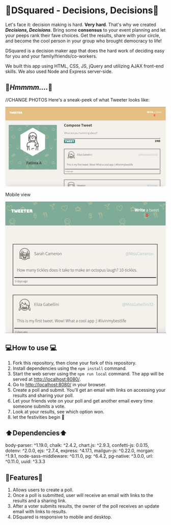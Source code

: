 # 🤔DSquared - Decisions, Decisions🤔 

Let's face it: decision making is hard. <b>Very hard</b>. That's why we created <i><b>Decisions, Decisions</b></i>. Bring some <b>consensus</b> to your event planning and let your peeps rank their fave choices. Get the results, share with your circle, and become the cool person in your group who brought democracy to life!

DSquared is a decision maker app that does the hard work of deciding easy for you and your family/friends/co-workers. 

We built this app using HTML, CSS, JS, jQuery and utilizing AJAX front-end skills. We also used Node and Express server-side. 

## 🐣*Hmmmm....*🐣

//CHANGE PHOTOS
Here's a sneak-peek of what Tweeter looks like: 

!["Login Page in desktop view"](https://github.com/fatimaaltaf/tweeter/blob/master/Docs/Tweeter-homepage.png)

Mobile view

!["Mobile view](https://github.com/fatimaaltaf/tweeter/blob/master/Docs/tweeter-mobile-responsive.png)

## 💻How to use 💻

1. Fork this repository, then clone your fork of this repository.
2. Install dependencies using the `npm install` command.
3. Start the web server using the `npm run local` command. The app will be served at <http://localhost:8080/>.
4. Go to <http://localhost:8080/> in your browser.
5. Create a poll and submit. You'll get an email with links on accessing your results and sharing your poll. 
6. Let your friends vote on your poll and get another email every time someone submits a vote. 
7. Look at your results, see which option won.
8. let the festivities begin 🥳

## ⬆️Dependencies⬆️

body-parser: ^1.19.0,
chalk: ^2.4.2,
chart.js: ^2.9.3,
confetti-js: 0.0.15,
dotenv: ^2.0.0,
ejs: ^2.7.4,
express: ^4.17.1,
mailgun-js: ^0.22.0,
morgan: ^1.9.1,
node-sass-middleware: ^0.11.0,
pg: ^6.4.2,
pg-native: ^3.0.0,
url: ^0.11.0,
uuid: ^3.3.3

## 📌Features📌

1. Allows users to create a poll.
2. Once a poll is submitted, user will receive an email with links to the results and a sharing link.
3. After a voter submits results, the owner of the poll receives an update email with links to results.
4. DSquared is responsive to mobile and desktop. 



